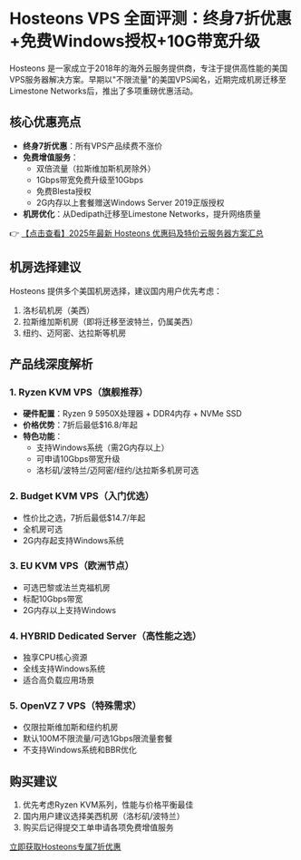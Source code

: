 # Hosteons VPS 全面评测：终身7折优惠+免费Windows授权+10G带宽升级

Hosteons 是一家成立于2018年的海外云服务提供商，专注于提供高性能的美国VPS服务器解决方案。早期以"不限流量"的美国VPS闻名，近期完成机房迁移至Limestone Networks后，推出了多项重磅优惠活动。

## 核心优惠亮点

- **终身7折优惠**：所有VPS产品续费不涨价
- **免费增值服务**：
  - 双倍流量（拉斯维加斯机房除外）
  - 1Gbps带宽免费升级至10Gbps
  - 免费Blesta授权
  - 2G内存以上套餐赠送Windows Server 2019正版授权
- **机房优化**：从Dedipath迁移至Limestone Networks，提升网络质量

👉 [【点击查看】2025年最新 Hosteons 优惠码及特价云服务器方案汇总](https://bit.ly/hosteons)

## 机房选择建议

Hosteons 提供多个美国机房选择，建议国内用户优先考虑：

1. 洛杉矶机房（美西）
2. 拉斯维加斯机房（即将迁移至波特兰，仍属美西）
3. 纽约、迈阿密、达拉斯等机房

## 产品线深度解析

### 1. Ryzen KVM VPS（旗舰推荐）

- **硬件配置**：Ryzen 9 5950X处理器 + DDR4内存 + NVMe SSD
- **价格优势**：7折后最低$16.8/年起
- **特色功能**：
  - 支持Windows系统（需2G内存以上）
  - 可申请10Gbps带宽升级
  - 洛杉矶/波特兰/迈阿密/纽约/达拉斯多机房可选

### 2. Budget KVM VPS（入门优选）

- 性价比之选，7折后最低$14.7/年起
- 全机房可选
- 2G内存起支持Windows系统

### 3. EU KVM VPS（欧洲节点）

- 可选巴黎或法兰克福机房
- 标配10Gbps带宽
- 2G内存以上支持Windows

### 4. HYBRID Dedicated Server（高性能之选）

- 独享CPU核心资源
- 全线支持Windows系统
- 适合高负载应用场景

### 5. OpenVZ 7 VPS（特殊需求）

- 仅限拉斯维加斯和纽约机房
- 默认100M不限流量/可选1Gbps限流量套餐
- 不支持Windows系统和BBR优化

## 购买建议

1. 优先考虑Ryzen KVM系列，性能与价格平衡最佳
2. 国内用户建议选择美西机房（洛杉矶/波特兰）
3. 购买后记得提交工单申请各项免费增值服务

[立即获取Hosteons专属7折优惠](https://bit.ly/hosteons)